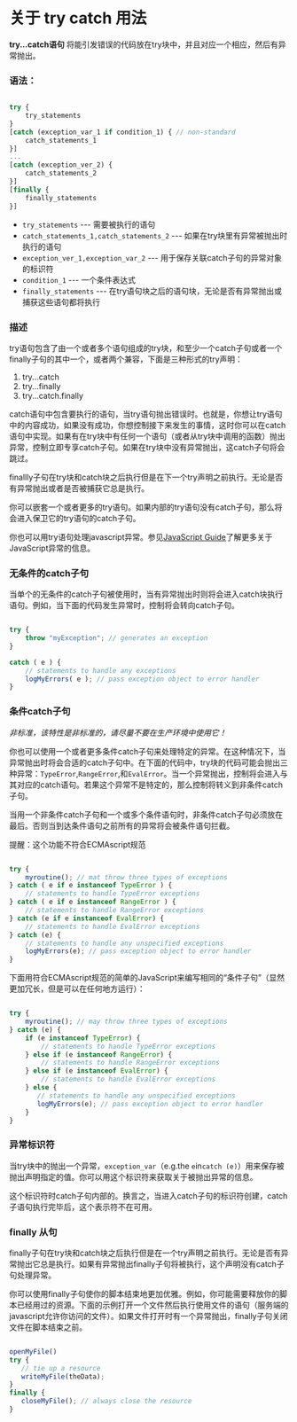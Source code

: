 # 关于 try catch 用法

**try...catch语句** 将能引发错误的代码放在try块中，并且对应一个相应，然后有异常抛出。

### 语法：

```js

try {
	try_statements
}
[catch (exception_var_1 if condition_1) { // non-standard
	catch_statements_1
}]
...
[catch (exception_ver_2) {
	catch_statements_2
}]
[finally {
	finally_statements
}]

```

* `try_statements` --- 需要被执行的语句
* `catch_statements_1,catch_statements_2` --- 如果在try块里有异常被抛出时执行的语句
* `exception_ver_1,exception_var_2` --- 用于保存关联catch子句的异常对象的标识符
* `condition_1` --- 一个条件表达式
* `finally_statements` --- 在try语句块之后的语句块，无论是否有异常抛出或捕获这些语句都将执行

### 描述

try语句包含了由一个或者多个语句组成的try块，和至少一个catch子句或者一个finally子句的其中一个，或者两个兼容，下面是三种形式的try声明：

1. try...catch
2. try...finally
3. try...catch.finally

catch语句中包含要执行的语句，当try语句抛出错误时。也就是，你想让try语句中的内容成功，如果没有成功，你想控制接下来发生的事情，这时你可以在catch语句中实现。如果有在try块中有任何一个语句（或者从try块中调用的函数）抛出异常，控制立即专享catch子句。如果在try块中没有异常抛出，这catch子句将会跳过。

finallly子句在try块和catch块之后执行但是在下一个try声明之前执行。无论是否有异常抛出或者是否被捕获它总是执行。

你可以嵌套一个或者更多的try语句。如果内部的try语句没有catch子句，那么将会进入保卫它的try语句的catch子句。

你也可以用try语句处理javascript异常。参见[JavaScript Guide](https://developer.mozilla.org/en-US/docs/Web/JavaScript/Guide)了解更多关于JavaScript异常的信息。

### 无条件的catch子句

当单个的无条件的catch子句被使用时，当有异常抛出时则将会进入catch块执行语句。例如，当下面的代码发生异常时，控制将会转向catch子句。

```js

try {
	throw "myException"; // generates an exception
}

catch ( e ) {
	// statements to handle any exceptions
	logMyErrors( e ); // pass exception object to error handler
}

```

### 条件catch子句

*非标准，该特性是非标准的，请尽量不要在生产环境中使用它！*

你也可以使用一个或者更多条件catch子句来处理特定的异常。在这种情况下，当异常抛出时将会合适的catch子句中。在下面的代码中，try块的代码可能会抛出三种异常：`TypeError`,`RangeError`,和`EvalError`。当一个异常抛出，控制将会进入与其对应的catch语句。若果这个异常不是特定的，那么控制将转义到非条件catch子句。

当用一个非条件catch子句和一个或多个条件语句时，非条件catch子句必须放在最后。否则当到达条件语句之前所有的异常将会被条件语句拦截。

提醒：这个功能不符合ECMAscript规范

```js

try {
	myroutine(); // mat throw three types of exceptions
} catch ( e if e instanceof TypeError ) {
	// statements to handle TypeError exceptions
} catch ( e if e instanceof RangeError ) {
	// statements to handle RangeError exceptions
} catch (e if e instanceof EvalError) {
    // statements to handle EvalError exceptions
} catch (e) {
    // statements to handle any unspecified exceptions
    logMyErrors(e); // pass exception object to error handler
}

```

下面用符合ECMAscript规范的简单的JavaScript来编写相同的“条件子句”（显然更加冗长，但是可以在任何地方运行）：

```js

try {
    myroutine(); // may throw three types of exceptions
} catch (e) {
    if (e instanceof TypeError) {
        // statements to handle TypeError exceptions
    } else if (e instanceof RangeError) {
        // statements to handle RangeError exceptions
    } else if (e instanceof EvalError) {
        // statements to handle EvalError exceptions
    } else {
       // statements to handle any unspecified exceptions
       logMyErrors(e); // pass exception object to error handler
    }
}

```

### 异常标识符

当try块中的抛出一个异常，`exception_var`（e.g.the `e`in`catch (e)`）用来保存被抛出声明指定的值。你可以用这个标识符来获取关于被抛出异常的信息。

这个标识符时catch子句内部的。换言之，当进入catch子句的标识符创建，catch子语句执行完毕后，这个表示符不在可用。

### finally 从句

finally子句在try块和catch块之后执行但是在一个try声明之前执行。无论是否有异常抛出它总是执行。如果有异常抛出finally子句将被执行，这个声明没有catch子句处理异常。

你可以使用finally子句使你的脚本结束地更加优雅。例如，你可能需要释放你的脚本已经用过的资源。下面的示例打开一个文件然后执行使用文件的语句（服务端的javascript允许你访问的文件）。如果文件打开时有一个异常抛出，finally子句关闭文件在脚本结束之前。

```js

openMyFile()
try {
   // tie up a resource
   writeMyFile(theData);
}
finally {
   closeMyFile(); // always close the resource
}

```



